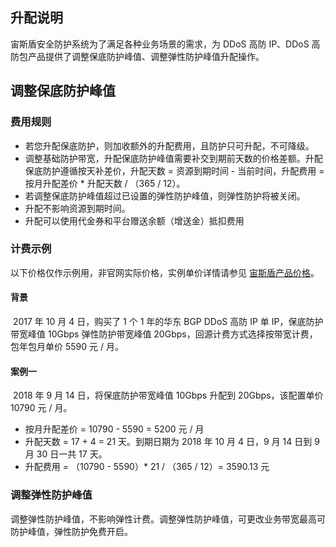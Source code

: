 ## 升配说明
宙斯盾安全防护系统为了满足各种业务场景的需求，为 DDoS 高防 IP、DDoS 高防包产品提供了调整保底防护峰值、调整弹性防护峰值升配操作。

## 调整保底防护峰值

### 费用规则

- 若您升配保底防护，则加收额外的升配费用，且防护只可升配，不可降级。
- 调整基础防护带宽，升配保底防护峰值需要补交到期前天数的价格差额。升配保底防护遵循按天补差价，升配天数 = 资源到期时间 - 当前时间，升配费用 = 按月升配差价 * 升配天数 / （365 / 12）。
- 若调整保底防护峰值超过已设置的弹性防护峰值，则弹性防护将被关闭。
- 升配不影响资源到期时间。
- 升配可以使用代金券和平台赠送余额（增送金）抵扣费用

### 计费示例

以下价格仅作示例用，非官网实际价格，实例单价详情请参见 [宙斯盾产品价格](https://cloud.tencent.com/document/product/685)。

#### 背景
 2017 年 10 月 4 日，购买了 1 个 1 年的华东 BGP DDoS 高防 IP 单 IP，保底防护带宽峰值 10Gbps 弹性防护带宽峰值 20Gbps，回源计费方式选择按带宽计费，包年包月单价 5590 元 / 月。

#### 案例一

 2018 年 9 月 14 日，将保底防护带宽峰值 10Gbps 升配到 20Gbps，该配置单价 10790 元 / 月。
- 按月升配差价 = 10790 - 5590 = 5200 元 / 月
- 升配天数 = 17 + 4 = 21 天。到期日期为 2018 年 10 月 4 日，9 月 14 日到 9 月 30 日一共 17 天。
- 升配费用 = （10790 - 5590）* 21 / （365 / 12）= 3590.13 元

### 调整弹性防护峰值

调整弹性防护峰值，不影响弹性计费。调整弹性防护峰值，可更改业务带宽最高可防护峰值，弹性防护免费开启。
 
